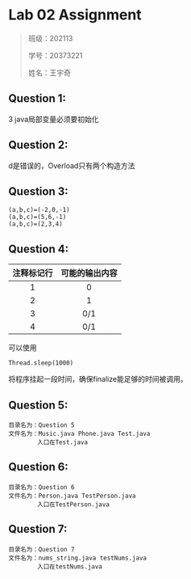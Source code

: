 # Lab 02 Assignment

> 班级：202113
> 
> 学号：20373221
> 
> 姓名：王宇奇

## Question 1:

3 java局部变量必须要初始化

## Question 2:

d是错误的，Overload只有两个构造方法

## Question 3:

```
(a,b,c)=(-2,0,-1)
(a,b,c)=(5,6,-1)
(a,b,c)=(2,3,4)
```

## Question 4:

| 注释标记行 | 可能的输出内容 |
| :--------: | :------------: |
|     1      |       0        |
|     2      |       1        |
|     3      |      0/1       |
|     4      |      0/1       |

可以使用

```
Thread.sleep(1000)
```

将程序挂起一段时间，确保finalize能足够的时间被调用。

## Question 5:

```
目录名为：Question 5
文件名为：Music.java Phone.java Test.java
		入口在Test.java
```



## Question 6:

```
目录名为：Question 6
文件名为：Person.java TestPerson.java
		入口在TestPerson.java
```

## Question 7:

```
目录名为：Question 7
文件名为：nums_string.java testNums.java
		入口在testNums.java
```

